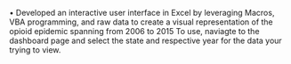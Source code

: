 •	Developed an interactive user interface in Excel by leveraging Macros, VBA programming, and raw data to create a visual representation of the opioid epidemic spanning from 2006 to 2015
To use, naviagte to the dashboard page and select the state and respective year for the data your trying to view.
